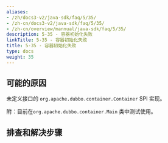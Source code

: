 ```yaml
---
aliases:
- /zh/docs3-v2/java-sdk/faq/5/35/
- /zh-cn/docs3-v2/java-sdk/faq/5/35/
- /zh-cn/overview/mannual/java-sdk/faq/5/35/
description: 5-35 - 容器初始化失败
linkTitle: 5-35 - 容器初始化失败
title: 5-35 - 容器初始化失败
type: docs
weight: 35
---
```







## 可能的原因

未定义接口的 `org.apache.dubbo.container.Container` SPI 实现。

附：目前在`org.apache.dubbo.container.Main` 类中测试使用。

## 排查和解决步骤


<p style="margin-top: 3rem;"> </p>
